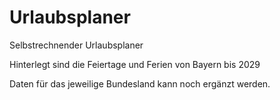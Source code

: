 # Urlaubsplaner
Selbstrechnender Urlaubsplaner

Hinterlegt sind die Feiertage und Ferien von Bayern bis 2029

Daten für das jeweilige Bundesland kann noch ergänzt werden.
